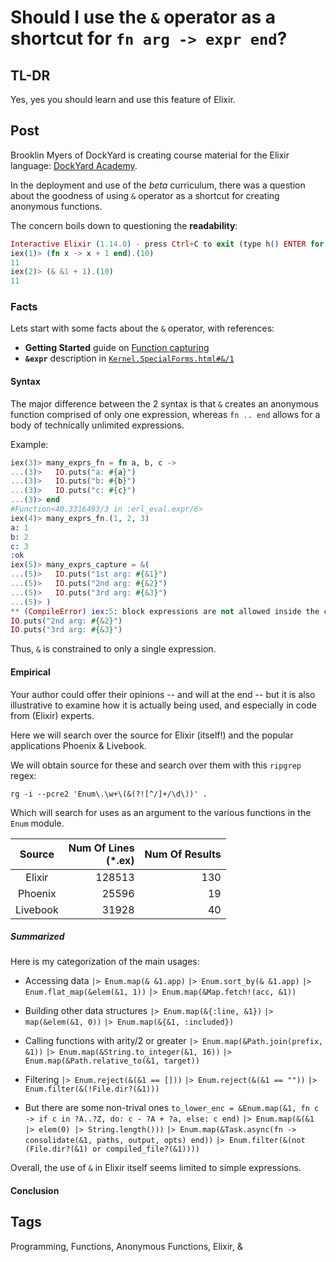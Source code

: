 # Should I use the `&` operator as a shortcut for `fn arg -> expr end`?

## TL-DR

Yes, yes you should learn and use this feature of Elixir.

## Post

Brooklin Myers of DockYard is creating course material for the Elixir language:
[DockYard Academy](https://dockyard.com/blog/2022/07/26/what-to-expect-from-the-dockyard-academy-q-a-with-instructor-brooklin-myers).

In the deployment and use of the *beta* curriculum, there was a question about the
goodness of using `&` operator as a shortcut for creating anonymous functions.

The concern boils down to questioning the **readability**:

```elixir
Interactive Elixir (1.14.0) - press Ctrl+C to exit (type h() ENTER for help)
iex(1)> (fn x -> x + 1 end).(10)
11
iex(2)> (& &1 + 1).(10)
11
```

### Facts

Lets start with some facts about the `&` operator, with references:

* **Getting Started** guide on [Function capturing](https://elixir-lang.org/getting-started/modules-and-functions.html#function-capturing)
* **`&expr`** description in [`Kernel.SpecialForms.html#&/1`](https://hexdocs.pm/elixir/Kernel.SpecialForms.html#&/1)

#### Syntax

The major difference between the 2 syntax is that `&` creates an anonymous
function comprised of only one expression, whereas `fn .. end` allows for a
body of technically unlimited expressions.

Example:

```elixir
iex(3)> many_exprs_fn = fn a, b, c ->
...(3)>   IO.puts("a: #{a}")
...(3)>   IO.puts("b: #{b}")
...(3)>   IO.puts("c: #{c}")
...(3)> end
#Function<40.3316493/3 in :erl_eval.expr/6>
iex(4)> many_exprs_fn.(1, 2, 3)
a: 1
b: 2
c: 3
:ok
iex(5)> many_exprs_capture = &(
...(5)>   IO.puts("1st arg: #{&1}")
...(5)>   IO.puts("2nd arg: #{&2}")
...(5)>   IO.puts("3rd arg: #{&3}")
...(5)> )
** (CompileError) iex:5: block expressions are not allowed inside the capture operator &, got: IO.puts("1st arg: #{&1}")
IO.puts("2nd arg: #{&2}")
IO.puts("3rd arg: #{&3}")
```

Thus, `&` is constrained to only a single expression.

#### Empirical

Your author could offer their opinions -- and will at the end -- but it is
also illustrative to examine how it is actually being used, and especially
in code from (Elixir) experts.

Here we will search over the source for Elixir (itself!) and the popular
applications Phoenix & Livebook.

We will obtain source for these and search over them with this `ripgrep`
regex:

  `rg -i --pcre2 'Enum\.\w+\(&(?![^/]+/\d\))' .`

Which will search for uses as an argument to the various functions in
the `Enum` module.

| Source | Num Of Lines<br/>(*.ex) | Num Of Results |
| :----: | ---------: | -----------: |
| Elixir |  128513    |    130       |
| Phoenix|  25596     |    19        |
|Livebook|  31928     |    40        |

##### Summarized

Here is my categorization of the main usages:

* Accessing data
    `|> Enum.map(& &1.app)`
    `|> Enum.sort_by(& &1.app)`
    `|> Enum.flat_map(&elem(&1, 1))`
    `|> Enum.map(&Map.fetch!(acc, &1))`

* Building other data structures
    `|> Enum.map(&{:line, &1})`
    `|> map(&elem(&1, 0))`
    `|> Enum.map(&{&1, :included})`
    
* Calling functions with arity/2 or greater
    `|> Enum.map(&Path.join(prefix, &1))`
    `|> Enum.map(&String.to_integer(&1, 16))`
    `|> Enum.map(&Path.relative_to(&1, target))`

* Filtering
    `|> Enum.reject(&(&1 == []))`
    `|> Enum.reject(&(&1 == ""))`
    `|> Enum.filter(&(!File.dir?(&1)))`
    
* But there are some non-trival ones
   `to_lower_enc = &Enum.map(&1, fn c -> if c in ?A..?Z, do: c - ?A + ?a, else: c end)`
   `|> Enum.map(&(&1 |> elem(0) |> String.length()))`
   `|> Enum.map(&Task.async(fn -> consolidate(&1, paths, output, opts) end))`
   `|> Enum.filter(&(not (File.dir?(&1) or compiled_file?(&1))))`

Overall, the use of `&` in Elixir itself seems limited to simple expressions.

#### Conclusion


## Tags

Programming, Functions, Anonymous Functions, Elixir, &
